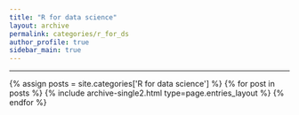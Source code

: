 ```yaml
---
title: "R for data science"
layout: archive
permalink: categories/r_for_ds
author_profile: true
sidebar_main: true
---
```


<!-- 공백이 포함되어 있는 카테고리 이름의 경우 site.categories['a b c'] 이런식으로! -->

***

{% assign posts = site.categories['R for data science'] %}
{% for post in posts %} {% include archive-single2.html type=page.entries_layout %} {% endfor %}
